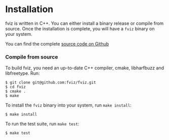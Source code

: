 Installation
============

fviz is written in C++. You can either install a binary release or compile
from source. Once the installation is complete, you will have a `fviz` binary
on your system.

You can find the complete [source code on Github](http://github.com/fviz/fviz)

### Compile from source

To build fviz, you need an up-to-date C++ compiler, cmake, libharfbuzz and
libfreetype. Run:

    $ git clone git@github.com:fviz/fviz.git
    $ cd fviz
    $ cmake .
    $ make

To install the `fviz` binary into your system, run `make install`:

    $ make install

To run the test suite, run `make test`:

    $ make test

